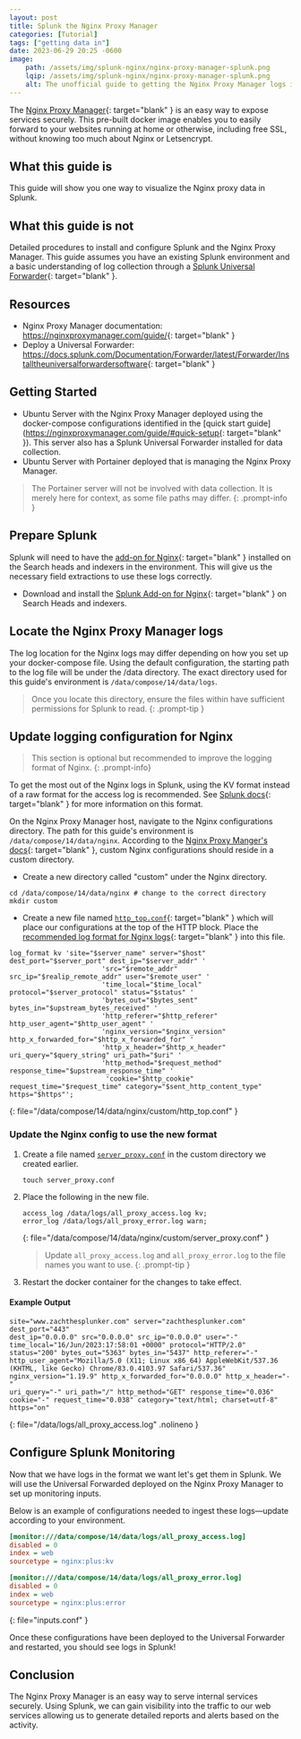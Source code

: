 ```yaml
---
layout: post
title: Splunk the Nginx Proxy Manager
categories: [Tutorial]
tags: ["getting data in"]
date: 2023-06-29 20:25 -0600
image:
    path: /assets/img/splunk-nginx/nginx-proxy-manager-splunk.png
    lqip: /assets/img/splunk-nginx/nginx-proxy-manager-splunk.png
    alt: The unofficial guide to getting the Nginx Proxy Manager logs into Splunk.
---
```


The [Nginx Proxy Manager](https://nginxproxymanager.com/){: target="blank" } is an easy way to expose services securely. This pre-built docker image enables you to easily forward to your websites running at home or otherwise, including free SSL, without knowing too much about Nginx or Letsencrypt.

## What this guide is

This guide will show you one way to visualize the Nginx proxy data in Splunk.

## What this guide is not

Detailed procedures to install and configure Splunk and the Nginx Proxy Manager. This guide assumes you have an existing Splunk environment and a basic understanding of log collection through a [Splunk Universal Forwarder](https://docs.splunk.com/Documentation/Forwarder/latest/Forwarder/Abouttheuniversalforwarder){: target="blank" }.

## Resources

- Nginx Proxy Manager documentation: <https://nginxproxymanager.com/guide/>{: target="blank" }
- Deploy a Universal Forwarder: <https://docs.splunk.com/Documentation/Forwarder/latest/Forwarder/Installtheuniversalforwardersoftware>{: target="blank" }

## Getting Started

- Ubuntu Server with the Nginx Proxy Manager deployed using the docker-compose configurations identified in the [quick start guide](https://nginxproxymanager.com/guide/#quick-setup{: target="blank" }). This server also has a Splunk Universal Forwarder installed for data collection.
- Ubuntu Server with Portainer deployed that is managing the Nginx Proxy Manager.

> The Portainer server will not be involved with data collection. It is merely here for context, as some file paths may differ.
{: .prompt-info }

## Prepare Splunk

Splunk will need to have the [add-on for Nginx](https://splunkbase.splunk.com/app/3258){: target="blank" } installed on the Search heads and indexers in the environment. This will give us the necessary field extractions to use these logs correctly.

- Download and install the [Splunk Add-on for Nginx](https://splunkbase.splunk.com/app/3258){: target="blank" } on Search Heads and indexers.

## Locate the Nginx Proxy Manager logs

The log location for the Nginx logs may differ depending on how you set up your docker-compose file. Using the default configuration, the starting path to the log file will be under the /data directory. The exact directory used for this guide's environment is `/data/compose/14/data/logs`.

> Once you locate this directory, ensure the files within have sufficient permissions for Splunk to read.
{: .prompt-tip }

## Update logging configuration for Nginx

> This section is optional but recommended to improve the logging format of Nginx.
{: .prompt-info}

To get the most out of the Nginx logs in Splunk, using the KV format instead of a raw format for the access log is recommended. See [Splunk docs](https://docs.splunk.com/Documentation/AddOns/released/NGINX/Setupv2){: target="blank" } for more information on this format.

On the Nginx Proxy Manager host, navigate to the Nginx configurations directory. The path for this guide's environment is `/data/compose/14/data/nginx`. According to the [Nginx Proxy Manger's docs](https://nginxproxymanager.com/advanced-config/#custom-nginx-configurations){: target="blank" }, custom Nginx configurations should reside in a custom directory.

- Create a new directory called "custom" under the Nginx directory.

```shell
cd /data/compose/14/data/nginx # change to the correct directory
mkdir custom
```

- Create a new file named [`http_top.conf`](https://nginxproxymanager.com/advanced-config/#custom-nginx-configurations){: target="blank" } which will place our configurations at the top of the HTTP block. Place the [recommended log format for Nginx logs](https://docs.splunk.com/Documentation/AddOns/released/NGINX/Setupv2){: target="blank" } into this file.

```nginx
log_format kv 'site="$server_name" server="$host" dest_port="$server_port" dest_ip="$server_addr" '
                       'src="$remote_addr" src_ip="$realip_remote_addr" user="$remote_user" '
                       'time_local="$time_local" protocol="$server_protocol" status="$status" '
                       'bytes_out="$bytes_sent" bytes_in="$upstream_bytes_received" '
                       'http_referer="$http_referer" http_user_agent="$http_user_agent" '
                       'nginx_version="$nginx_version" http_x_forwarded_for="$http_x_forwarded_for" '
                       'http_x_header="$http_x_header" uri_query="$query_string" uri_path="$uri" '
                       'http_method="$request_method" response_time="$upstream_response_time" '
                        'cookie="$http_cookie" request_time="$request_time" category="$sent_http_content_type" https="$https"';
```
{: file="/data/compose/14/data/nginx/custom/http_top.conf" }

### Update the Nginx config to use the new format

1. Create a file named [`server_proxy.conf`](https://nginxproxymanager.com/advanced-config/#custom-nginx-configurations) in the custom directory we created earlier.

    ```shell
    touch server_proxy.conf
    ```

2. Place the following in the new file.

    ```nginx
    access_log /data/logs/all_proxy_access.log kv;
    error_log /data/logs/all_proxy_error.log warn;
    ```
    {: file="/data/compose/14/data/nginx/custom/server_proxy.conf" }

    > Update `all_proxy_access.log` and `all_proxy_error.log` to the file names you want to use.
    {: .prompt-tip }

3. Restart the docker container for the changes to take effect. 

#### Example Output

```shell
site="www.zachthesplunker.com" server="zachthesplunker.com" dest_port="443" 
dest_ip="0.0.0.0" src="0.0.0.0" src_ip="0.0.0.0" user="-" 
time_local="16/Jun/2023:17:58:01 +0000" protocol="HTTP/2.0" 
status="200" bytes_out="5363" bytes_in="5437" http_referer="-" 
http_user_agent="Mozilla/5.0 (X11; Linux x86_64) AppleWebKit/537.36 (KHTML, like Gecko) Chrome/83.0.4103.97 Safari/537.36" 
nginx_version="1.19.9" http_x_forwarded_for="0.0.0.0" http_x_header="-" 
uri_query="-" uri_path="/" http_method="GET" response_time="0.036" 
cookie="-" request_time="0.038" category="text/html; charset=utf-8" https="on"
```
{: file="/data/logs/all_proxy_access.log" .nolineno }

## Configure Splunk Monitoring

Now that we have logs in the format we want let's get them in Splunk. We will use the Universal Forwarded deployed on the Nginx Proxy Manager to set up monitoring inputs.

Below is an example of configurations needed to ingest these logs—update according to your environment.

```ini
[monitor:///data/compose/14/data/logs/all_proxy_access.log]
disabled = 0
index = web
sourcetype = nginx:plus:kv

[monitor:///data/compose/14/data/logs/all_proxy_error.log]
disabled = 0
index = web
sourcetype = nginx:plus:error
```
{: file="inputs.conf" }

Once these configurations have been deployed to the Universal Forwarder and restarted, you should see logs in Splunk!

## Conclusion

The Nginx Proxy Manager is an easy way to serve internal services securely. Using Splunk, we can gain visibility into the traffic to our web services allowing us to generate detailed reports and alerts based on the activity.